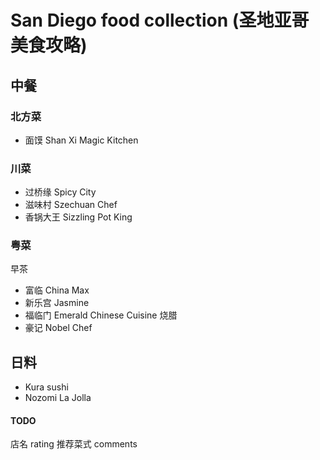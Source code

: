 # San Diego food collection (圣地亚哥美食攻略)

## 中餐


### 北方菜
- 面馍 Shan Xi Magic Kitchen

### 川菜
- 过桥缘 Spicy City
- 滋味村 Szechuan Chef
- 香锅大王 Sizzling Pot King

### 粤菜
早茶
- 富临 China Max
- 新乐宫 Jasmine
- 福临门 Emerald Chinese Cuisine
烧腊
- 豪记 Nobel Chef

## 日料
- Kura sushi 
- Nozomi La Jolla


#### TODO
店名 rating 推荐菜式 comments